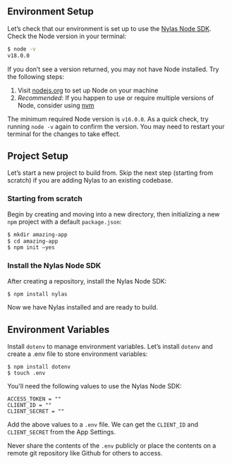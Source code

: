 ## Environment Setup

Let’s check that our environment is set up to use the [Nylas Node SDK](https://github.com/nylas/nylas-nodejs). Check the Node version in your terminal:

```bash
$ node -v
v18.0.0
```

If you don’t see a version returned, you may not have Node installed. Try the following steps:

1. Visit [nodejs.org](https://nodejs.org/en/) to set up Node on your machine
2. *Recommended*: If you happen to use or require multiple versions of Node, consider using [nvm](https://github.com/nvm-sh/nvm)

The minimum required Node version is `v16.0.0`. As a quick check, try running `node -v` again to confirm the version. You may need to restart your terminal for the changes to take effect.


## Project Setup

Let’s start a new project to build from. Skip the next step (starting from scratch) if you are adding Nylas to an existing codebase.

### Starting from scratch

Begin by creating and moving into a new directory, then initializing a new `npm` project with a default `package.json`: 

```bash
$ mkdir amazing-app
$ cd amazing-app
$ npm init –yes
```

### Install the Nylas Node SDK

After creating a repository, install the Nylas Node SDK:

```bash
$ npm install nylas
```

Now we have Nylas installed and are ready to build.


## Environment Variables

Install `dotenv` to manage environment variables. Let’s install `dotenv` and create a .env file to store environment variables:

```text
$ npm install dotenv
$ touch .env
```

You'll need the following values to use the Nylas Node SDK:

```text
ACCESS_TOKEN = ""
CLIENT_ID = ""
CLIENT_SECRET = ""
```

Add the above values to a `.env` file. We can get the `CLIENT_ID` and `CLIENT_SECRET` from the App Settings.

Never share the contents of the `.env` publicly or place the contents on a remote git repository like Github for others to access.

